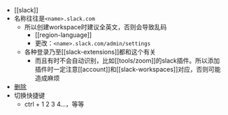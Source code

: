 - [[slack]]
- 名称往往是`<name>.slack.com`
  - 所以创建workspace时建议全英文，否则会导致乱码
    - [[region-language]]
    - 更改：`<name>.slack.com/admin/settings`
  - 各种登录乃至[[slack-extensions]]都和这个有关
    - 而且有时不会自动识别，比如[[tools/zoom]]的slack插件。所以添加插件时一定注意[[account]]和[[slack-workspaces]]对应，否则可能造成麻烦
- [删除](https://slack.com/intl/en-gb/help/articles/204067366-Delete-a-workspace)
- 切换快捷键
  - ctrl + 1 2 3 4...，等等